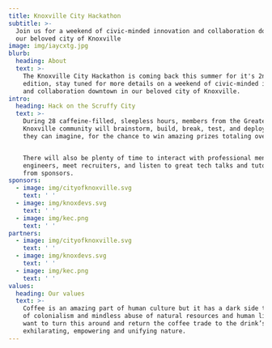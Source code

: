 ```yaml
---
title: Knoxville City Hackathon
subtitle: >-
  Join us for a weekend of civic-minded innovation and collaboration downtown in
  our beloved city of Knoxville
image: img/iaycxtg.jpg
blurb:
  heading: About
  text: >-
    The Knoxville City Hackathon is coming back this summer for it's 2nd
    edition, stay tuned for more details on a weekend of civic-minded innovation
    and collaboration downtown in our beloved city of Knoxville.
intro:
  heading: Hack on the Scruffy City
  text: >-
    During 28 caffeine-filled, sleepless hours, members from the Greater
    Knoxville community will brainstorm, build, break, test, and deploy whatever
    they can imagine, for the chance to win amazing prizes totaling over $6,400.


    There will also be plenty of time to interact with professional mentors and
    engineers, meet recruiters, and listen to great tech talks and tutorials
    from sponsors.
sponsors:
  - image: img/cityofknoxville.svg
    text: ' '
  - image: img/knoxdevs.svg
    text: ' '
  - image: img/kec.png
    text: ' '
partners:
  - image: img/cityofknoxville.svg
    text: ' '
  - image: img/knoxdevs.svg
    text: ' '
  - image: img/kec.png
    text: ' '
values:
  heading: Our values
  text: >-
    Coffee is an amazing part of human culture but it has a dark side too – one
    of colonialism and mindless abuse of natural resources and human lives. We
    want to turn this around and return the coffee trade to the drink’s
    exhilarating, empowering and unifying nature.
---
```

